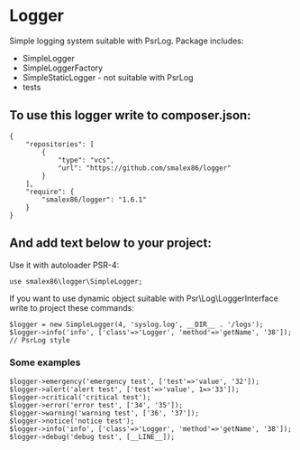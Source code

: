# Logger
Simple logging system suitable with PsrLog.
Package includes:
* SimpleLogger
* SimpleLoggerFactory
* SimpleStaticLogger - not suitable with PsrLog
* tests

## To use this logger write to composer.json: ##

```
{
    "repositories": [
        {
            "type": "vcs",
            "url": "https://github.com/smalex86/logger"
        }
    ],
    "require": {
        "smalex86/logger": "1.6.1"
    }
}
```

## And add text below to your project:

Use it with autoloader PSR-4:
```
use smalex86\logger\SimpleLogger;
```
If you want to use dynamic object suitable with Psr\Log\LoggerInterface write to project these commands:
```
$logger = new SimpleLogger(4, 'syslog.log', __DIR__ . '/logs');
$logger->info('info', ['class'=>'Logger', 'method'=>'getName', '38']); // PsrLog style
```

### Some examples ###
```
$logger->emergency('emergency test', ['test'=>'value', '32']);
$logger->alert('alert test', ['test'=>'value', 1=>'33']);
$logger->critical('critical test');
$logger->error('error test', ['34', '35']);
$logger->warning('warning test', ['36', '37']);
$logger->notice('notice test');
$logger->info('info', ['class'=>'Logger', 'method'=>'getName', '38']);
$logger->debug('debug test', [__LINE__]);
```
